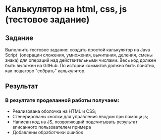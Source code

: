 # Калькулятор на html, css, js (тестовое задание)

## Задание
  Выполнить тестовое задание: создать простой калькулятор на Java Script  (операции сложения, умножения, вычитания, деления, смены знака) для операций над действительными числами. Весь код должен быть выложен на GitHub. По истории коммитов должно быть понятно, как пошагово "собрать" калькулятор.

## Результат
### В резултате проделанной работы получаем:
- Реализована оболочка на HTML и CSS;
- Сгенерированы кнопки для управления вводом при помощи js;
- Написан код на JS, позволяющий подсчитывать результат вписанного пользователем примера
- Добавлены обработчики ошибок